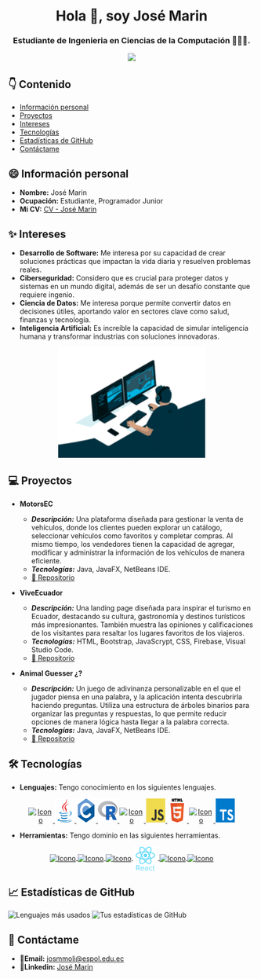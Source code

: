 <div align="center">
    <h1>Hola 👋, soy José Marin</h1>
    <h3>Estudiante de Ingenieria en Ciencias de la Computación 👨🏾‍💻.</h3>
    <img src="https://img.freepik.com/vector-premium/cute-programador-depuracion-codigo-vector-dibujos-animados_865091-13403.jpg?semt=ais_hybrid" width="300"/>
</div>

## 👇 Contenido
* [Información personal](#-información-personal)
* [Proyectos](#-proyectos)
* [Intereses](#-intereses)
* [Tecnologías](#️-tecnologías)
* [Estadísticas de GitHub](#-estadísticas-de-github)
* [Contáctame](#-contáctame)

## 😄 Información personal
- **Nombre:** José Marin
- **Ocupación:** Estudiante, Programador Junior
- **Mi CV:** [CV - José Marin](https://josem0lina.github.io/curriculum/)

## ✨ Intereses
- **Desarrollo de Software:** Me interesa por su capacidad de crear soluciones prácticas que impactan la vida diaria y resuelven problemas reales.
- **Ciberseguridad:** Considero que es crucial para proteger datos y sistemas en un mundo digital, además de ser un desafío constante que requiere ingenio.
- **Ciencia de Datos:** Me interesa porque permite convertir datos en decisiones útiles, aportando valor en sectores clave como salud, finanzas y tecnología.
- **Inteligencia Artificial:** Es increíble la capacidad de simular inteligencia humana y transformar industrias con soluciones innovadoras.
<div align="center">
    <img src="multimedia/desarrollosoftware.gif" width="300"/>
</div>

## 💻 Proyectos
- **MotorsEC**
  - ***Descripción:*** Una plataforma diseñada para gestionar la venta de vehículos, donde los clientes pueden explorar un catálogo, seleccionar vehículos como favoritos y completar compras. Al mismo tiempo, los vendedores tienen la capacidad de agregar, modificar y administrar la información de los vehículos de manera eficiente.
  - ***Tecnologías:*** Java, JavaFX, NetBeans IDE.
  - [🔗 Repositorio](https://github.com/elP0l/ED_P1_Grupo07)

- **ViveEcuador**
  - ***Descripción:*** Una landing page diseñada para inspirar el turismo en Ecuador, destacando su cultura, gastronomía y destinos turísticos más impresionantes. También muestra las opiniones y calificaciones de los visitantes para resaltar los lugares favoritos de los viajeros.
  - ***Tecnologías:*** HTML, Bootstrap, JavaScrypt, CSS, Firebase, Visual Studio Code.
  - [🔗 Repositorio](https://josem0lina.github.io/landing/) 

- **Animal Guesser ¿?**
  - ***Descripción:*** Un juego de adivinanza personalizable en el que el jugador piensa en una palabra, y la aplicación intenta descubrirla haciendo preguntas. Utiliza una estructura de árboles binarios para organizar las preguntas y respuestas, lo que permite reducir opciones de manera lógica hasta llegar a la palabra correcta.
  - ***Tecnologías:*** Java, JavaFX, NetBeans IDE.
  - [🔗 Repositorio](https://github.com/elP0l/ED.P1.Grupo07)

## 🛠️ Tecnologías
- **Lenguajes:** Tengo conocimiento en los siguientes lenguajes.
<div align="center">
  <a href="https://www.python.org">
    <img src="https://upload.wikimedia.org/wikipedia/commons/c/c3/Python-logo-notext.svg" alt="Icono" style="max-width: 50px; max-height: 70px; width: 40px; height: 50px;">
  </a>

  <a href="https://www.java.com/es/">
    <img src="https://raw.githubusercontent.com/devicons/devicon/master/icons/java/java-original.svg" alt="Icono" style="max-width: 50px; max-height: 70px; width: 40px; height: 50px;">
  </a>

  <a href="https://www.w3schools.com/c/">
    <img src="https://raw.githubusercontent.com/devicons/devicon/master/icons/c/c-original.svg" alt="Icono" style="max-width: 50px; max-height: 70px; width: 40px; height: 50px;">
  </a>

  <a href="https://www.w3schools.com/r/">
    <img src="https://raw.githubusercontent.com/devicons/devicon/master/icons/r/r-original.svg" alt="Icono" style="max-width: 50px; max-height: 70px; width: 40px; height: 50px;">
  </a>

  <a href="https://www.w3schools.com/sql/">
    <img src="https://cdn-icons-png.freepik.com/256/17266/17266017.png?semt=ais_hybrid" alt="Icono" style="max-width: 50px; max-height: 70px; width: 40px; height: 50px;">
  </a>

  <a href="https://www.w3schools.com/js/">
    <img src="https://raw.githubusercontent.com/devicons/devicon/master/icons/javascript/javascript-original.svg" alt="Icono" style="max-width: 50px; max-height: 70px; width: 40px; height: 50px;">
  </a>

  <a href="https://www.w3schools.com/html/">
    <img src="https://raw.githubusercontent.com/devicons/devicon/master/icons/html5/html5-original-wordmark.svg" alt="Icono" style="max-width: 50px; max-height: 70px; width: 40px; height: 50px;">
  </a>

  <a href="https://www.w3schools.com/html/">
    <img src="https://w7.pngwing.com/pngs/66/60/png-transparent-web-development-cascading-style-sheets-css3-computer-icons-css-miscellaneous-blue-angle-thumbnail.png" alt="Icono" style="max-width: 50px; max-height: 70px; width: 40px; height: 50px;">
  </a>

  <a href="https://www.w3schools.com/html/">
    <img src="https://raw.githubusercontent.com/devicons/devicon/master/icons/typescript/typescript-original.svg" alt="Icono" style="max-width: 50px; max-height: 70px; width: 40px; height: 50px;">
  </a>
</div>

- **Herramientas:** Tengo dominio en las siguientes herramientas.
<div align="center">
  <a href="https://code.visualstudio.com/">
    <img src="https://hermes.dio.me/articles/cover/6bd19293-5be0-41f9-bdd7-5fc55ab992a4.png" alt="Icono" width="50" style="vertical-align: middle;">
  </a>
  
  <a href="https://www.mysql.com/">
    <img src="https://www.esepestudio.com/archivos/image/_noticias/medias/mysql.gif" alt="Icono" width="50" style="vertical-align: middle;">
  </a>
  
  <a href="https://www.linux.org/">
    <img src="https://upload.wikimedia.org/wikipedia/commons/thumb/3/35/Tux.svg/800px-Tux.svg.png" alt="Icono" width="50" style="vertical-align: middle;">
  </a>

  <a href="https://www.linux.org/">
    <img src="https://raw.githubusercontent.com/devicons/devicon/master/icons/react/react-original-wordmark.svg" alt="Icono" width="50" style="vertical-align: middle;">
  </a>
  
  <a href="https://git-scm.com/">
    <img src="https://git-scm.com/images/logos/downloads/Git-Icon-1788C.png" alt="Icono" width="50" style="vertical-align: middle;">
  </a>
  
  <a href="https://www.figma.com/es-la/">
    <img src="https://blog.greggant.com/images/posts/2019-04-25-figma/Figma.png" alt="Icono" width="50" style="vertical-align: middle;">
  </a>
</div>


## 📈 Estadísticas de GitHub
![Lenguajes más usados](https://github-readme-stats.vercel.app/api/top-langs/?username=JoseM0lina&layout=compact&theme=cobalt)
![Tus estadísticas de GitHub](https://github-readme-stats.vercel.app/api?username=JoseM0lina&show_icons=true&theme=cobalt)

## 📌 Contáctame
- 📧**Email:** [josmmoli@espol.edu.ec](mailto:josmmoli@espol.edu.ec)
- 💼**Linkedin:** [José Marin](https://www.linkedin.com/in/jos%C3%A9-gabriel-marin-molina-75566a294/)
